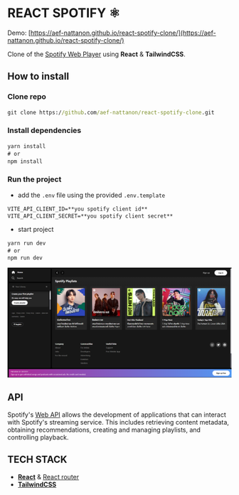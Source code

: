 # REACT SPOTIFY ⚛️
Demo: [https://aef-nattanon.github.io/react-spotify-clone/](https://aef-nattanon.github.io/react-spotify-clone/)

Clone of the [Spotify Web Player](https://open.spotify.com/) using **React** & **TailwindCSS**.

## How to install
### Clone repo

```cmd
git clone https://github.com/aef-nattanon/react-spotify-clone.git
```

### Install dependencies

```cmd
yarn install
# or
npm install
```

### Run the project

- add the `.env` file using the provided `.env.template`

```env
VITE_API_CLIENT_ID=**you spotify client id**
VITE_API_CLIENT_SECRET=**you spotify client secret**
```


- start project
```cmd
yarn run dev
# or
npm run dev
```

![](./design/screenshots/home.png)


## API

Spotify's [Web API](https://developer.spotify.com/documentation/web-api) allows the development of applications that can interact with Spotify's streaming service. This includes retrieving content metadata, obtaining recommendations, creating and managing playlists, and controlling playback.

## TECH STACK

- [**React**](https://react.dev/) & [React router](https://reactrouter.com/en/main)
- [**TailwindCSS**](https://tailwindcss.com/)

